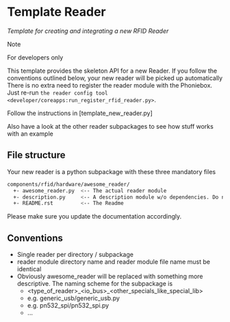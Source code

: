 # Template Reader

*Template for creating and integrating a new RFID Reader*

> [!NOTE]
> For developers only

This template provides the skeleton API for a new Reader. If you follow
the conventions outlined below, your new reader will be picked up
automatically There is no extra need to register the reader module with
the Phoniebox. Just re-run `the reader config tool <developer/coreapps:run_register_rfid_reader.py>`.

Follow the instructions in [template_new_reader.py]

Also have a look at the other reader subpackages to see how stuff works
with an example

## File structure

Your new reader is a python subpackage with these three mandatory files

``` bash
components/rfid/hardware/awesome_reader/
  +- awesome_reader.py  <-- The actual reader module
  +- description.py     <-- A description module w/o dependencies. Do not change the filename!
  +- README.rst         <-- The Readme
```

Please make sure you update the documentation accordingly.

## Conventions

-   Single reader per directory / subpackage
-   reader module directory name and reader module file name must be
    identical
-   Obviously awesome_reader will be replaced with something more
    descriptive. The naming scheme for the subpackage is
    -   \<type_of_reader\>\_\<io_bus\>\_\<other_specials_like_special_lib\>
    -   e.g. generic_usb/generic_usb.py
    -   e.g. pn532_spi/pn532_spi.py
    -   ...
